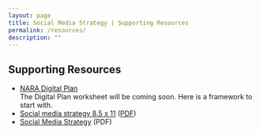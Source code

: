 ```yaml
---
layout: page
title: Social Media Strategy | Supporting Resources
permalink: /resources/
description: ""
---
```


## Supporting Resources

<ul>
  <li>
  <a href="../digitalplan/" target="_blank">NARA Digital Plan</a><br>
  The Digital Plan worksheet will be coming soon. Here is a framework to start with.
  </li>
  <li>
  <a href="../assets/images/Social media strategy 8.5 x 11 (2).jpg">Social media strategy 8.5 x 11</a>
  (<a href="https://github.com/nara-web/social-media-strategy/blob/gh-pages/assets/images/Social%20Media%20Strategy%208.5%20x%2011.pdf" target="_blank">PDF</a>)
  </li>
  <li>
  <a href="https://github.com/nara-web/social-media-strategy/blob/gh-pages/assets/images/ACTIVESocialMediaStrategyFY17-20.pdf"target="_blank">Social Media Strategy</a> (PDF)


